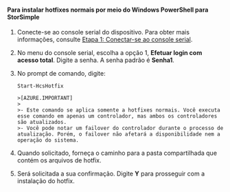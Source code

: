 <!--author=SharS last changed: 9/17/15-->

#### Para instalar hotfixes normais por meio do Windows PowerShell para StorSimple
1. Conecte-se ao console serial do dispositivo. Para obter mais informações, consulte [Etapa 1: Conectar-se ao console serial](../articles/storsimple/storsimple-update-device.md#step1).
2. No menu do console serial, escolha a opção 1, **Efetuar login com acesso total**. Digite a senha. A senha padrão é **Senha1**.
3. No prompt de comando, digite:
   
    `Start-HcsHotfix`
   
       >[AZURE.IMPORTANT]
       >
       >- Este comando se aplica somente a hotfixes normais. Você executa esse comando em apenas um controlador, mas ambos os controladores são atualizados.
       >- Você pode notar um failover do controlador durante o processo de atualização. Porém, o failover não afetará a disponibilidade nem a operação do sistema.
4. Quando solicitado, forneça o caminho para a pasta compartilhada que contém os arquivos de hotfix.
5. Será solicitada a sua confirmação. Digite **Y** para prosseguir com a instalação do hotfix.

<!---HONumber=Oct15_HO3-->